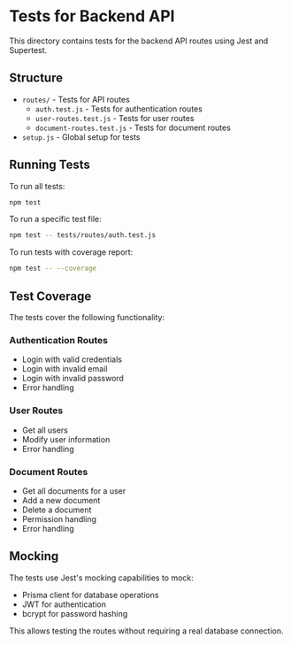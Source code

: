 # Tests for Backend API

This directory contains tests for the backend API routes using Jest and Supertest.

## Structure

- `routes/` - Tests for API routes
  - `auth.test.js` - Tests for authentication routes
  - `user-routes.test.js` - Tests for user routes
  - `document-routes.test.js` - Tests for document routes
- `setup.js` - Global setup for tests

## Running Tests

To run all tests:

```bash
npm test
```

To run a specific test file:

```bash
npm test -- tests/routes/auth.test.js
```

To run tests with coverage report:

```bash
npm test -- --coverage
```

## Test Coverage

The tests cover the following functionality:

### Authentication Routes
- Login with valid credentials
- Login with invalid email
- Login with invalid password
- Error handling

### User Routes
- Get all users
- Modify user information
- Error handling

### Document Routes
- Get all documents for a user
- Add a new document
- Delete a document
- Permission handling
- Error handling

## Mocking

The tests use Jest's mocking capabilities to mock:
- Prisma client for database operations
- JWT for authentication
- bcrypt for password hashing

This allows testing the routes without requiring a real database connection.